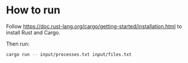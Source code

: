 # How to run

Follow <https://doc.rust-lang.org/cargo/getting-started/installation.html> to
install Rust and Cargo.

Then run:

```bash
cargo run -- input/processes.txt input/files.txt
```
